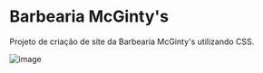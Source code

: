 # Barbearia McGinty's
Projeto de criação de site da Barbearia McGinty's utilizando CSS.

![image](https://user-images.githubusercontent.com/66333662/178838635-c0301fc2-97c9-4a83-9b31-08219bbe9149.png)
